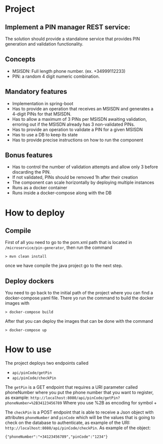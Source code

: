 #   Project
##  Implement a PIN manager REST service:
The solution should provide a standalone service that provides PIN generation and validation
functionality.
##  Concepts
- MSISDN: Full length phone number. (ex. +34999112233)
- PIN: a random 4 digit numeric combination.
##  Mandatory features
- Implementation in spring-boot
- Has to provide an operation that receives an MSISDN and generates a 4-digit PINs for
that MSISDN.
- Has to allow a maximum of 3 PINs per MSISDN awaiting validation, erroring out if the
MSISDN already has 3 non-validated PINs.
- Has to provide an operation to validate a PIN for a given MSISDN
- Has to use a DB to keep its state
- Has to provide precise instructions on how to run the component
##  Bonus features
- Has to control the number of validation attempts and allow only 3 before discarding the
PIN.
- If not validated, PINs should be removed 1h after their creation
- The component can scale horizontally by deploying multiple instances
- Runs as a docker container
- Runs inside a docker-compose along with the DB

#   How to deploy
##  Compile
First of all you need to go to the pom.xml path that is located in `/microservice/pin-generator`, then run the command 

```
> mvn clean install
```

once we have compile the java project go to the next step.

##  Deploy dockers
You need to go back to the initial path of the project where you can find a docker-compose.yaml file.
There yo run the command to build the docker images with
```
> docker-compose build
```

After that you can deploy the images that can be done with the command

```
> docker-compose up
```

#   How to use
The project deploys two endpoints called 
- `api/pinCode/getPin`
- `api/pinCode/checkPin`

The `getPin` is a GET endpoint that requires a URI parameter called phoneNumber where you put the phone number that you want to register, as example: `http://localhost:8080/api/pinCode/getPin?phoneNumber=%2B34123456789`
Where you use %2B as encoding for symbol +

The `checkPin` is a POST endpoint that is able to receive a Json object with attributes `phoneNumber` and `pinCode` which will be the values that is going to check on the database to authenticate, as example of the URI: `http://localhost:8080/api/pinCode/checkPin`. 
As example of the object:

```
{"phoneNumber":"+34123456789","pinCode":"1234"}
```